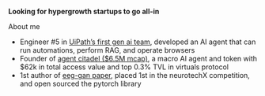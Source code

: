 **Looking for hypergrowth startups to go all-in**

About me
- Engineer #5 in [UiPath’s first gen ai team](https://www.uipath.com/product/autopilot-for-everyone), developed an AI agent that can run automations, perform RAG, and operate browsers
- Founder of [agent citadel ($6.5M mcap)](citadelagent.ai), a macro AI agent and token with $62k in total access value and top 0.3% TVL in virtuals protocol
- 1st author of [eeg-gan paper](https://arxiv.org/abs/2402.09453v1), placed 1st in the neurotechX competition, and open sourced the pytorch library
